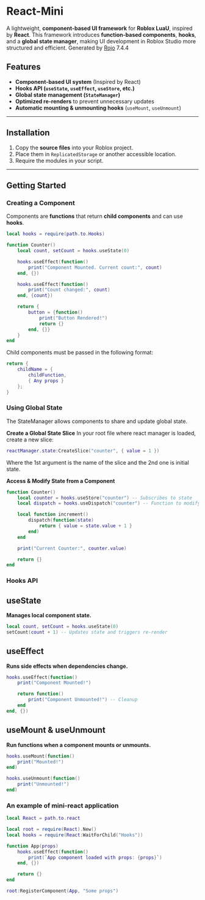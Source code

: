 # React-Mini
A lightweight, **component-based UI framework** for **Roblox LuaU**, inspired by **React**. This framework introduces **function-based components**, **hooks**, and a **global state manager**, making UI development in Roblox Studio more structured and efficient.
Generated by [Rojo](https://github.com/rojo-rbx/rojo) 7.4.4

## Features 
- **Component-based UI system** (Inspired by React)  
- **Hooks API (`useState`, `useEffect`, `useStore`, etc.)**  
- **Global state management (`StateManager`)**  
- **Optimized re-renders** to prevent unnecessary updates  
- **Automatic mounting & unmounting hooks** (`useMount`, `useUnmount`)  

---

## Installation

1. Copy the **source files** into your Roblox project.
2. Place them in `ReplicatedStorage` or another accessible location.
3. Require the modules in your script.

---

## Getting Started

### **Creating a Component**
Components are **functions** that return **child components** and can use **hooks**.

```lua
local hooks = require(path.to.Hooks)

function Counter()
    local count, setCount = hooks.useState(0)

    hooks.useEffect(function()
        print("Component Mounted. Current count:", count)
    end, {})

    hooks.useEffect(function()
        print("Count changed:", count)
    end, {count})

    return {
        button = {function()
            print("Button Rendered!")
            return {}
        end, {}}
    }
end
```

Child components must be passed in the following format: 
```lua
return {
    childName = {
        childFunction,
        { Any props }
    };
}
```

### **Using Global State** 
The StateManager allows components to share and update global state.

**Create a Global State Slice**
In your root file where react manager is loaded, create a new slice:
```lua
reactManager.state:CreateSlice("counter", { value = 1 })
```
Where the 1st argument is the name of the slice and the 2nd one is initial state.

**Access & Modify State from a Component**
```lua
function Counter()
    local counter = hooks.useStore("counter") -- Subscribes to state
    local dispatch = hooks.useDispatch("counter") -- Function to modify state

    local function increment()
        dispatch(function(state)
            return { value = state.value + 1 }
        end)
    end

    print("Current Counter:", counter.value)

    return {}
end
```

### **Hooks API** 
## useState
**Manages local component state.**

```lua
local count, setCount = hooks.useState(0)
setCount(count + 1) -- Updates state and triggers re-render
```

## useEffect
**Runs side effects when dependencies change.**

```lua
hooks.useEffect(function()
    print("Component Mounted!")

    return function()
        print("Component Unmounted!") -- Cleanup
    end
end, {})
```

## useMount & useUnmount
**Run functions when a component mounts or unmounts.**

```lua
hooks.useMount(function()
    print("Mounted!")
end)

hooks.useUnmount(function()
    print("Unmounted!")
end)
```

### **An example of mini-react application**

```lua
local React = path.to.react

local root = require(React).New()
local hooks = require(React:WaitForChild("Hooks"))

function App(props)
    hooks.useEffect(function()
        print(`App component loaded with props: {props}`)
    end, {})

    return {}
end

root:RegisterComponent(App, "Some props")
```
